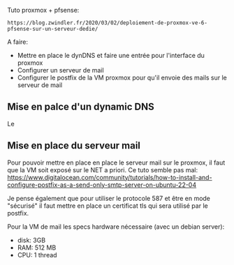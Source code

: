 Tuto proxmox + pfsense:

```
https://blog.zwindler.fr/2020/03/02/deploiement-de-proxmox-ve-6-pfsense-sur-un-serveur-dedie/
```

A faire:

- Mettre en place le dynDNS et faire une entrée pour l'interface du  proxmox
- Configurer un serveur de mail
- Configurer le postfix de la VM proxmox pour qu'il envoie des mails sur le serveur de mail

## Mise en palce d'un dynamic DNS

Le 

## Mise en place du serveur mail

Pour pouvoir mettre en place en place le serveur mail sur le proxmox, il faut que la VM soit exposé sur le NET a priori. Ce tuto semble pas mal: https://www.digitalocean.com/community/tutorials/how-to-install-and-configure-postfix-as-a-send-only-smtp-server-on-ubuntu-22-04

Je pense également que pour utiliser le protocole 587 et être en mode "sécurisé" il faut mettre en place un certificat tls qui sera utilisé par le postfix.

Pour la VM de mail les specs hardware nécessaire (avec un debian server):
- disk: 3GB
- RAM: 512 MB
- CPU: 1 thread